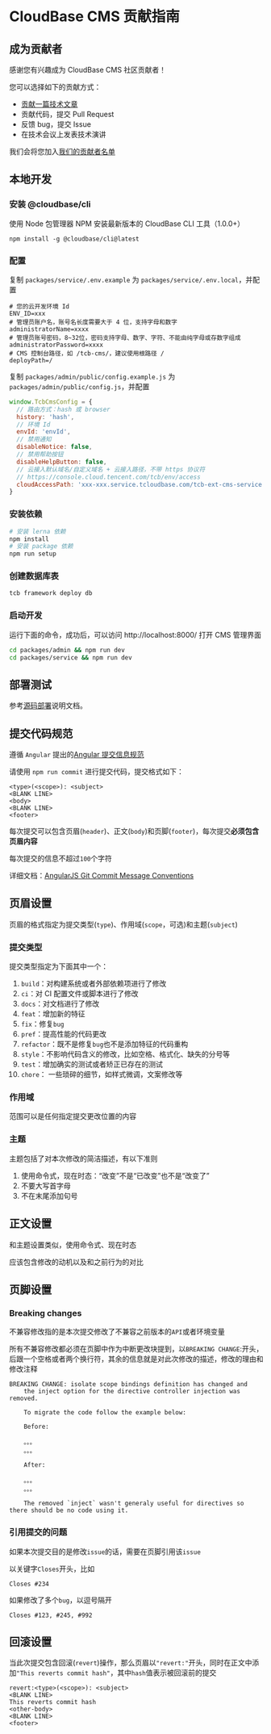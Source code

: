 # CloudBase CMS 贡献指南

## 成为贡献者

感谢您有兴趣成为 CloudBase CMS 社区贡献者！

您可以选择如下的贡献方式：

- [贡献一篇技术文章](./community/posts/README.md)
- 贡献代码，提交 Pull Request
- 反馈 bug，提交 Issue
- 在技术会议上发表技术演讲

我们会将您加入[我们的贡献者名单](https://github.com/TencentCloudBase/cloudbase-extensions-cms)

## 本地开发

### 安装 @cloudbase/cli

使用 Node 包管理器 NPM 安装最新版本的 CloudBase CLI 工具（1.0.0+）

```
npm install -g @cloudbase/cli@latest
```

### 配置

复制 `packages/service/.env.example` 为 `packages/service/.env.local`，并配置

```
# 您的云开发环境 Id
ENV_ID=xxx
# 管理员账户名，账号名长度需要大于 4 位，支持字母和数字
administratorName=xxxx
# 管理员账号密码，8~32位，密码支持字母、数字、字符、不能由纯字母或存数字组成
administratorPassword=xxxx
# CMS 控制台路径，如 /tcb-cms/，建议使用根路径 /
deployPath=/
```

复制 `packages/admin/public/config.example.js` 为 `packages/admin/public/config.js`，并配置

```js
window.TcbCmsConfig = {
  // 路由方式：hash 或 browser
  history: 'hash',
  // 环境 Id
  envId: 'envId',
  // 禁用通知
  disableNotice: false,
  // 禁用帮助按钮
  disableHelpButton: false,
  // 云接入默认域名/自定义域名 + 云接入路径，不带 https 协议符
  // https://console.cloud.tencent.com/tcb/env/access
  cloudAccessPath: 'xxx-xxx.service.tcloudbase.com/tcb-ext-cms-service',
}
```

### 安装依赖

```bash
# 安装 lerna 依赖
npm install
# 安装 package 依赖
npm run setup
```

### 创建数据库表

```bash
tcb framework deploy db
```

### 启动开发

运行下面的命令，成功后，可以访问 http://localhost:8000/ 打开 CMS 管理界面

```bash
cd packages/admin && npm run dev
cd packages/service && npm run dev
```

## 部署测试

参考[源码部署](https://docs.cloudbase.net/cms/install/source.html)说明文档。

## 提交代码规范

遵循 `Angular` 提出的[Angular 提交信息规范](https://github.com/angular/angular/blob/22b96b9/CONTRIBUTING.md#-commit-message-guidelines)

请使用 `npm run commit` 进行提交代码，提交格式如下：

    <type>(<scope>): <subject>
    <BLANK LINE>
    <body>
    <BLANK LINE>
    <footer>

每次提交可以包含页眉(`header`)、正文(`body`)和页脚(`footer`)，每次提交**必须包含页眉内容**

每次提交的信息不超过`100`个字符

详细文档：[AngularJS Git Commit Message Conventions](https://docs.google.com/document/d/1QrDFcIiPjSLDn3EL15IJygNPiHORgU1_OOAqWjiDU5Y/edit#)

## 页眉设置

页眉的格式指定为提交类型(`type`)、作用域(`scope`，可选)和主题(`subject`)

### 提交类型

提交类型指定为下面其中一个：

1. `build`：对构建系统或者外部依赖项进行了修改
2. `ci`：对 CI 配置文件或脚本进行了修改
3. `docs`：对文档进行了修改
4. `feat`：增加新的特征
5. `fix`：修复`bug`
6. `pref`：提高性能的代码更改
7. `refactor`：既不是修复`bug`也不是添加特征的代码重构
8. `style`：不影响代码含义的修改，比如空格、格式化、缺失的分号等
9. `test`：增加确实的测试或者矫正已存在的测试
10. `chore`： 一些琐碎的细节，如样式微调，文案修改等

### 作用域

范围可以是任何指定提交更改位置的内容

### 主题

主题包括了对本次修改的简洁描述，有以下准则

1. 使用命令式，现在时态：“改变”不是“已改变”也不是“改变了”
2. 不要大写首字母
3. 不在末尾添加句号

## 正文设置

和主题设置类似，使用命令式、现在时态

应该包含修改的动机以及和之前行为的对比

## 页脚设置

### Breaking changes

不兼容修改指的是本次提交修改了不兼容之前版本的`API`或者环境变量

所有不兼容修改都必须在页脚中作为中断更改块提到，以`BREAKING CHANGE`:开头，后跟一个空格或者两个换行符，其余的信息就是对此次修改的描述，修改的理由和修改注释

    BREAKING CHANGE: isolate scope bindings definition has changed and
        the inject option for the directive controller injection was removed.

        To migrate the code follow the example below:

        Before:

        。。。
        。。。

        After:

        。。。
        。。。

        The removed `inject` wasn't generaly useful for directives so there should be no code using it.

### 引用提交的问题

如果本次提交目的是修改`issue`的话，需要在页脚引用该`issue`

以关键字`Closes`开头，比如

    Closes #234

如果修改了多个`bug`，以逗号隔开

    Closes #123, #245, #992

## 回滚设置

当此次提交包含回滚(`revert`)操作，那么页眉以`"revert:"`开头，同时在正文中添加`"This reverts commit hash"`，其中`hash`值表示被回滚前的提交

    revert:<type>(<scope>): <subject>
    <BLANK LINE>
    This reverts commit hash
    <other-body>
    <BLANK LINE>
    <footer>
